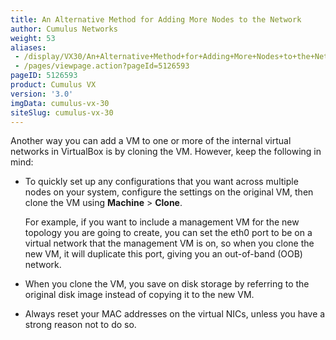 ```yaml
---
title: An Alternative Method for Adding More Nodes to the Network
author: Cumulus Networks
weight: 53
aliases:
 - /display/VX30/An+Alternative+Method+for+Adding+More+Nodes+to+the+Network
 - /pages/viewpage.action?pageId=5126593
pageID: 5126593
product: Cumulus VX
version: '3.0'
imgData: cumulus-vx-30
siteSlug: cumulus-vx-30
---
```

Another way you can add a VM to one or more of the internal virtual
networks in VirtualBox is by cloning the VM. However, keep the following
in mind:

  - To quickly set up any configurations that you want across multiple
    nodes on your system, configure the settings on the original VM,
    then clone the VM using **Machine** \> **Clone**.
    
    For example, if you want to include a management VM for the new
    topology you are going to create, you can set the eth0 port to be on
    a virtual network that the management VM is on, so when you clone
    the new VM, it will duplicate this port, giving you an out-of-band
    (OOB) network.

  - When you clone the VM, you save on disk storage by referring to the
    original disk image instead of copying it to the new VM.

  - Always reset your MAC addresses on the virtual NICs, unless you have
    a strong reason not to do so.
